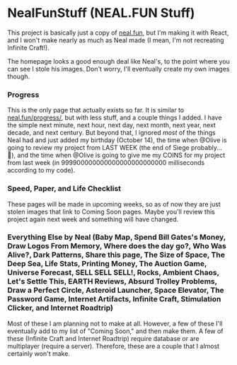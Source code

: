 # NealFunStuff (NEAL.FUN Stuff)

This project is basically just a copy of [neal.fun](https://neal.fun/), but I'm making it with React, and I won't make nearly as much as Neal made (I mean, I'm not recreating Infinite Craft!).

The homepage looks a good enough deal like Neal's, to the point where you can see I stole his images. Don't worry, I'll eventually create my own images though.

### Progress
This is the only page that actually exists so far. It is similar to [neal.fun/progress/](https://neal.fun/progress/), but with less stuff, and a couple things I added. I have the simple next minute, next hour, next day, next month, next year, next decade, and next century. But beyond that, I ignored _most_ of the things Neal had and just added my birthday (October 14), the time when @Olive is going to review my project from LAST WEEK (the end of Siege probably... 🤔), and the time when @Olive is going to give me my COINS for my project from last week (in 999900000000000000000000000 milliseconds according to my code).

### Speed, Paper, and Life Checklist
These pages will be made in upcoming weeks, so as of now they are just stolen images that link to Coming Soon pages. Maybe you'll review this project again next week and something will have changed.

### Everything Else by Neal (Baby Map, Spend Bill Gates's Money, Draw Logos From Memory, Where does the day go?, Who Was Alive?, Dark Patterns, Share this page, The Size of Space, The Deep Sea, Life Stats, Printing Money, The Auction Game, Universe Forecast, SELL SELL SELL!, Rocks, Ambient Chaos, Let's Settle This, EARTH Reviews, Absurd Trolley Problems, Draw a Perfect Circle, Asteroid Launcher, Space Elevator, The Password Game, Internet Artifacts, Infinite Craft, Stimulation Clicker, and Internet Roadtrip)
Most of these I am planning not to make at all. However, a few of these I'll eventually add to my list of "Coming Soon," and then make them. A few of these (Infinite Craft and Internet Roadtrip) require database or are multiplayer (require a server). Therefore, these are a couple that I almost certainly won't make.